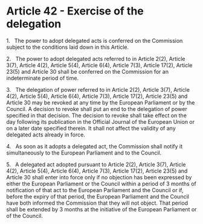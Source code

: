 # Article 42 - Exercise of the delegation


1.   The power to adopt delegated acts is conferred on the Commission subject to the conditions laid down in this Article.

2.   The power to adopt delegated acts referred to in Article 2(2), Article 3(7), Article 4(2), Article 5(4), Article 6(4), Article 7(3), Article 17(2), Article 23(5) and Article 30 shall be conferred on the Commission for an indeterminate period of time.

3.   The delegation of power referred to in Article 2(2), Article 3(7), Article 4(2), Article 5(4), Article 6(4), Article 7(3), Article 17(2), Article 23(5) and Article 30 may be revoked at any time by the European Parliament or by the Council. A decision to revoke shall put an end to the delegation of power specified in that decision. The decision to revoke shall take effect on the day following its publication in the Official Journal of the European Union or on a later date specified therein. It shall not affect the validity of any delegated acts already in force.

4.   As soon as it adopts a delegated act, the Commission shall notify it simultaneously to the European Parliament and to the Council.

5.   A delegated act adopted pursuant to Article 2(2), Article 3(7), Article 4(2), Article 5(4), Article 6(4), Article 7(3), Article 17(2), Article 23(5) and Article 30 shall enter into force only if no objection has been expressed by either the European Parliament or the Council within a period of 3 months of notification of that act to the European Parliament and the Council or if, before the expiry of that period, the European Parliament and the Council have both informed the Commission that they will not object. That period shall be extended by 3 months at the initiative of the European Parliament or of the Council.
